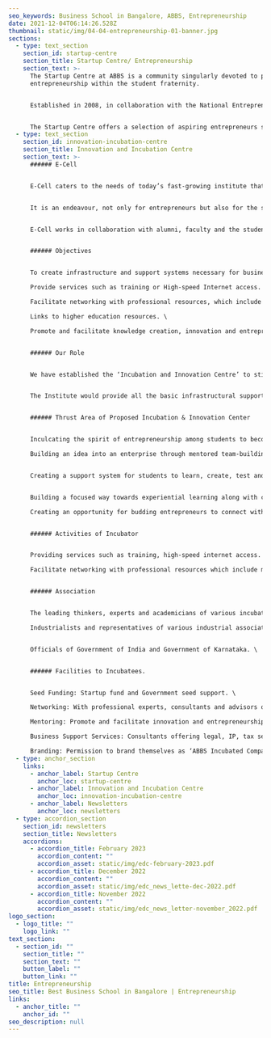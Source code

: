 ```yaml
---
seo_keywords: Business School in Bangalore, ABBS, Entrepreneurship
date: 2021-12-04T06:14:26.528Z
thumbnail: static/img/04-04-entrepreneurship-01-banner.jpg
sections:
  - type: text_section
    section_id: startup-centre
    section_title: Startup Centre/ Entrepreneurship
    section_text: >-
      The Startup Centre at ABBS is a community singularly devoted to promoting
      entrepreneurship within the student fraternity. 


      Established in 2008, in collaboration with the National Entrepreneurship Network and Enactus, the Startup Centre has sparked an entrepreneurial revolution at ABBS. 


      The Startup Centre offers a selection of aspiring entrepreneurs seed capital, infrastructure, mentorship, legal support and technical expertise. The cell has seen the genesis of more than 20 student-led startups since its birth, with 3 having been incubated in-house.
  - type: text_section
    section_id: innovation-incubation-centre
    section_title: Innovation and Incubation Centre
    section_text: >-
      ###### E-Cell 


      E-Cell caters to the needs of today’s fast-growing institute that aims to promote entrepreneurship among the students of ABBS and teach students how to manage market strategies. 


      It is an endeavour, not only for entrepreneurs but also for the students who desire to have a better professional persona.  


      E-Cell works in collaboration with alumni, faculty and the student’s committee. 


      ###### Objectives  


      To create infrastructure and support systems necessary for business incubation activities. \

      Provide services such as training or High-speed Internet access. \

      Facilitate networking with professional resources, which include mentors, experts, consultants and advisors for the incubated companies. \

      Links to higher education resources. \

      Promote and facilitate knowledge creation, innovation and entrepreneurship activities. 


      ###### Our Role 


      We have established the ‘Incubation and Innovation Centre’ to stir up the startup ecosystem in the institute. 


      The Institute would provide all the basic infrastructural support i.e. Office space, meeting room, platform to do networking, management assistance and other support services specific to incubators. 


      ###### Thrust Area of Proposed Incubation & Innovation Center 


      Inculcating the spirit of entrepreneurship among students to become independent. \

      Building an idea into an enterprise through mentored team-building efforts for startups incubated. 


      Creating a support system for students to learn, create, test and validate to bring their ideas into reality. 


      Building a focused way towards experiential learning along with classroom sessions. \

      Creating an opportunity for budding entrepreneurs to connect with industry experts to get real-time support. 


      ###### Activities of Incubator 


      Providing services such as training, high-speed internet access. \

      Facilitate networking with professional resources which include mentors, experts, consultants and advisors for the incubated companies. 


      ###### Association 


      The leading thinkers, experts and academicians of various incubators in the country. \

      Industrialists and representatives of various industrial associations, research and academic institutions. 


      Officials of Government of India and Government of Karnataka. \


      ###### Facilities to Incubatees.


      Seed Funding: Startup fund and Government seed support. \

      Networking: With professional experts, consultants and advisors of incubated companies. \

      Mentoring: Promote and facilitate innovation and entrepreneurship activities. \

      Business Support Services: Consultants offering legal, IP, tax services. \

      Branding: Permission to brand themselves as ‘ABBS Incubated Company’.
  - type: anchor_section
    links:
      - anchor_label: Startup Centre
        anchor_loc: startup-centre
      - anchor_label: Innovation and Incubation Centre
        anchor_loc: innovation-incubation-centre
      - anchor_label: Newsletters
        anchor_loc: newsletters
  - type: accordion_section
    section_id: newsletters
    section_title: Newsletters
    accordions:
      - accordion_title: February 2023
        accordion_content: ""
        accordion_asset: static/img/edc-february-2023.pdf
      - accordion_title: December 2022
        accordion_content: ""
        accordion_asset: static/img/edc_news_lette-dec-2022.pdf
      - accordion_title: November 2022
        accordion_content: ""
        accordion_asset: static/img/edc_news_letter-november_2022.pdf
logo_section:
  - logo_title: ""
    logo_link: ""
text_section:
  - section_id: ""
    section_title: ""
    section_text: ""
    button_label: ""
    button_link: ""
title: Entrepreneurship
seo_title: Best Business School in Bangalore | Entrepreneurship
links:
  - anchor_title: ""
    anchor_id: ""
seo_description: null
---
```

